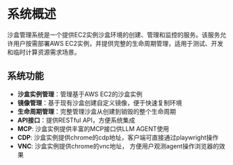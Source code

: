 # 系统概述

沙盒管理系统是一个提供EC2实例沙盒环境的创建、管理和监控的服务。该服务允许用户按需部署AWS EC2实例，并提供完整的生命周期管理，适用于测试、开发和临时计算资源需求场景。

## 系统功能

- **沙盒实例管理**：管理基于AWS EC2的沙盒实例
- **镜像管理**：基于现有沙盒创建自定义镜像，便于快速复制环境
- **生命周期管理**：完整管理沙盒从创建到销毁的整个生命周期
- **API接口**：提供RESTful API，方便系统集成
- **MCP**: 沙盒实例提供丰富的MCP接口供LLM AGENT使用
- **CDP**: 沙盒实例提供chrome的cdp地址，客户端可直接通过playwright操作
- **VNC**: 沙盒实例提供chrome的vnc地址， 方便用户观测agent操作浏览器的效果